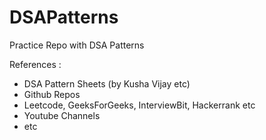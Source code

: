 # DSAPatterns
Practice Repo with DSA Patterns

References : 
* DSA Pattern Sheets (by Kusha Vijay etc)
* Github Repos
* Leetcode, GeeksForGeeks, InterviewBit, Hackerrank etc
* Youtube Channels
* etc
